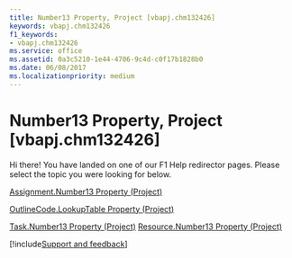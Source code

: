 ```yaml
---
title: Number13 Property, Project [vbapj.chm132426]
keywords: vbapj.chm132426
f1_keywords:
- vbapj.chm132426
ms.service: office
ms.assetid: 0a3c5210-1e44-4706-9c4d-c0f17b1828b0
ms.date: 06/08/2017
ms.localizationpriority: medium
---
```



# Number13 Property, Project [vbapj.chm132426]

Hi there! You have landed on one of our F1 Help redirector pages. Please select the topic you were looking for below.

[Assignment.Number13 Property (Project)](https://msdn.microsoft.com/library/853d3dea-6085-3088-04d1-18a28c3bae7e%28Office.15%29.aspx)

[OutlineCode.LookupTable Property (Project)](https://msdn.microsoft.com/library/04eedfab-2aff-5836-ec02-5f3a41ab3e77%28Office.15%29.aspx)

[Task.Number13 Property (Project)](https://msdn.microsoft.com/library/7ac3594c-d07a-36c7-0adf-99bc050aa242%28Office.15%29.aspx)
[Resource.Number13 Property (Project)](https://msdn.microsoft.com/library/7313883c-df5a-64a5-8ea2-c8ca49b9b0a0%28Office.15%29.aspx)

[!include[Support and feedback](~/includes/feedback-boilerplate.md)]